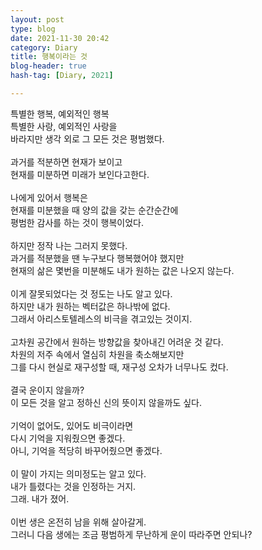 ```yaml
---
layout: post
type: blog
date: 2021-11-30 20:42
category: Diary
title: 행복이라는 것
blog-header: true
hash-tag: [Diary, 2021]

---
```




특별한 행복, 예외적인 행복<br>
특별한 사랑, 예외적인 사랑을<br>
바라지만 생각 외로 그 모든 것은 평범했다.<br>
<br>
과거를 적분하면 현재가 보이고<br>
현재를 미분하면 미래가 보인다고한다.<br>
<br>
나에게 있어서 행복은<br>
현재를 미분했을 때 양의 값을 갖는 순간순간에<br>
평범한 감사를 하는 것이 행복이었다.<br>
<br>
하지만 정작 나는 그러지 못했다.<br>
과거를 적분했을 땐 누구보다 행복했어야 했지만<br>
현재의 삶은 몇번을 미분해도 내가 원하는 값은 나오지 않는다.<br>
<br>
이게 잘못되었다는 것 정도는 나도 알고 있다.<br>
하지만 내가 원하는 벡터값은 하나밖에 없다.<br>
그래서 아리스토텔레스의 비극을 겪고있는 것이지.<br>
<br>
고차원 공간에서 원하는 방향값을 찾아내긴 어려운 것 같다.<br>
차원의 저주 속에서 열심히 차원을 축소해보지만<br>
그를 다시 현실로 재구성할 때, 재구성 오차가 너무나도 컸다.<br>
<br>
결국 운이지 않을까?<br>
이 모든 것을 알고 정하신 신의 뜻이지 않을까도 싶다.<br>
<br>
기억이 없어도, 있어도 비극이라면<br>
다시 기억을 지워줬으면 좋겠다.<br>
아니, 기억을 적당히 바꾸어줬으면 좋겠다.<br>
<br>
이 말이 가지는 의미정도는 알고 있다.<br>
내가 틀렸다는 것을 인정하는 거지.<br>
그래. 내가 졌어.<br>
<br>
이번 생은 온전히 남을 위해 살아갈게.<br>
그러니 다음 생에는 조금 평범하게 무난하게 운이 따라주면 안되나?<br>